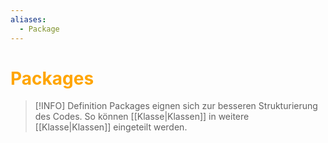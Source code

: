 ```yaml
---
aliases:
  - Package
---
```

# <font color = "orange">Packages</font>
>[!INFO] Definition
>Packages eignen sich zur besseren Strukturierung des Codes. So können [[Klasse|Klassen]] in weitere [[Klasse|Klassen]] eingeteilt werden. 
